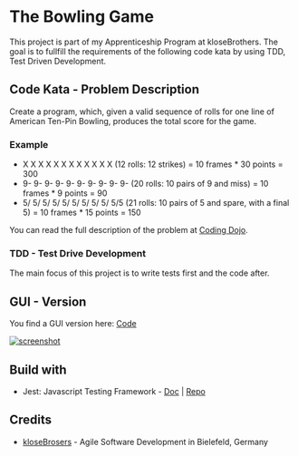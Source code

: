 # The Bowling Game

This project is part of my Apprenticeship Program at kloseBrothers. The goal is to fullfill the requirements of the following code kata by using TDD, Test Driven Development.

## Code Kata - Problem Description

Create a program, which, given a valid sequence of rolls for one line of American Ten-Pin Bowling, produces the total score for the game.

### Example

- X X X X X X X X X X X X (12 rolls: 12 strikes) = 10 frames \* 30 points = 300
- 9- 9- 9- 9- 9- 9- 9- 9- 9- 9- (20 rolls: 10 pairs of 9 and miss) = 10 frames \* 9 points = 90
- 5/ 5/ 5/ 5/ 5/ 5/ 5/ 5/ 5/ 5/5 (21 rolls: 10 pairs of 5 and spare, with a final 5) = 10 frames \* 15 points = 150

You can read the full description of the problem at [Coding Dojo](http://codingdojo.org/kata/Bowling/).

### TDD - Test Drive Development

The main focus of this project is to write tests first and the code after.

## GUI - Version

You find a GUI version here: [Code](https://github.com/miracoly/the-bowling-game/tree/gui)

[![screenshot](https://github.com/miracoly/the-bowling-game/raw/gui/public/preview.png)](https://github.com/miracoly/the-bowling-game/tree/gui)

## Build with

- Jest: Javascript Testing Framework - [Doc](https://jestjs.io/docs/getting-started) | [Repo](https://github.com/facebook/jest)

## Credits

- [kloseBrosers](https://www.klosebrothers.de/de/start.html) - Agile Software Development in Bielefeld, Germany
